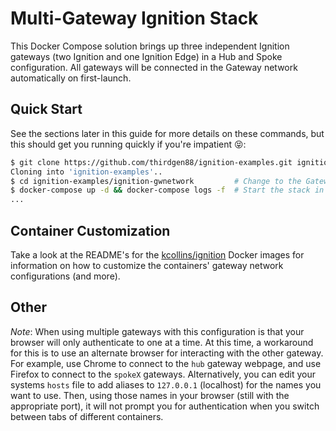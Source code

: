 # Multi-Gateway Ignition Stack

This Docker Compose solution brings up three independent Ignition gateways (two Ignition and one Ignition Edge) in a Hub and Spoke configuration.  All gateways will be connected in the Gateway network automatically on first-launch.

## Quick Start

See the sections later in this guide for more details on these commands, but this should get you running quickly if you're impatient 😝:

```bash
$ git clone https://github.com/thirdgen88/ignition-examples.git ignition-examples
Cloning into 'ignition-examples'..
$ cd ignition-examples/ignition-gwnetwork         # Change to the Gateway Network Example Folder
$ docker-compose up -d && docker-compose logs -f  # Start the stack in detached mode and start to follow the logs (break with Ctrl-C)
...
```

## Container Customization

Take a look at the README's for the [kcollins/ignition](http://hub.docker.com/r/kcollins/ignition) Docker images for information on how to customize the containers' gateway network configurations (and more).

## Other

_Note_:  When using multiple gateways with this configuration is that your browser will only authenticate to one at a time.  At this time, a workaround for this is to use an alternate browser for interacting with the other gateway.  For example, use Chrome to connect to the `hub` gateway webpage, and use Firefox to connect to the `spokeX` gateways.  Alternatively, you can edit your systems `hosts` file to add aliases to `127.0.0.1` (localhost) for the names you want to use.  Then, using those names in your browser (still with the appropriate port), it will not prompt you for authentication when you switch between tabs of different containers.